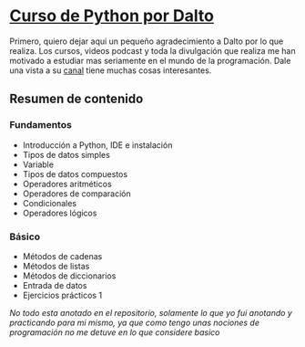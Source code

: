 # [Curso de Python por Dalto][curso]

Primero, quiero dejar aqui un pequeño agradecimiento a Dalto por lo que realiza. Los cursos, videos podcast y toda la divulgación que realiza me han motivado a estudiar mas seriamente en el mundo de la programación. Dale una vista a su [canal][canal_dalto] tiene muchas cosas interesantes.

## Resumen de contenido
### Fundamentos
- Introducción a Python, IDE e instalación
- Tipos de datos simples
- Variable
- Tipos de datos compuestos
- Operadores aritméticos
- Operadores de comparación
- Condicionales
- Operadores lógicos
### Básico
- Métodos de cadenas
- Métodos de listas
- Métodos de diccionarios
- Entrada de datos
- Ejercicios prácticos 1

*No todo esta anotado en el repositorio, solamente lo que yo fui anotando y practicando para mi mismo, ya que como tengo unas nociones de programación no me detuve en lo que considere basico*


[curso]:https://www.youtube.com/watch?v=nKPbfIU442g
[canal_dalto]:https://www.youtube.com/@soydalto

